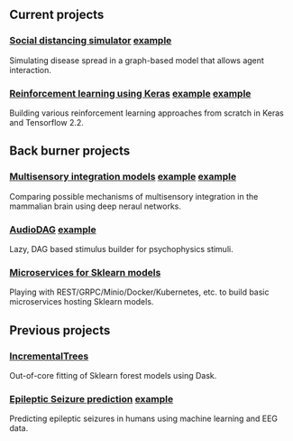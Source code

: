 ## Current projects
### [Social distancing simulator](https://github.com/garethjns/social-distancing-sim)  [example](https://github.com/garethjns/garethjns/blob/master/images/masking_agent_example_joined.gif) 
Simulating disease spread in a graph-based model that allows agent interaction.
### [Reinforcement learning using Keras](https://github.com/garethjns/reinforcement-learning-keras) [example](https://github.com/garethjns/garethjns/blob/master/images/DQNAgentPong.gif) [example](https://github.com/garethjns/garethjns/blob/master/images/DQNAgentDoom.gif) 
Building various reinforcement learning approaches from scratch in Keras and Tensorflow 2.2.

## Back burner projects
### [Multisensory integration models](https://github.com/garethjns/MSIModels) [example]([example](https://github.com/garethjns/garethjns/blob/master/images/mod_late.png) ) [example](https://github.com/garethjns/garethjns/blob/master/images/mod_late.png) 
Comparing possible mechanisms of multisensory integration in the mammalian brain using deep neraul networks.
### [AudioDAG](https://github.com/garethjns/AudioDAG) [example](https://github.com/garethjns/garethjns/blob/master/images/example_simple.png) 
Lazy, DAG based stimulus builder for psychophysics stimuli.
### [Microservices for Sklearn models](https://github.com/garethjns/sklearn-model-server) 
Playing with REST/GRPC/Minio/Docker/Kubernetes, etc. to build basic microservices hosting Sklearn models.

## Previous projects
### [IncrementalTrees](https://github.com/garethjns/IncrementalTrees) 
Out-of-core fitting of Sklearn forest models using Dask.
### [Epileptic Seizure prediction](https://github.com/garethjns/Kaggle-EEG) [example](https://github.com/garethjns/garethjns/blob/master/images/RawData.png) 
Predicting epileptic seizures in humans using machine learning and EEG data.
